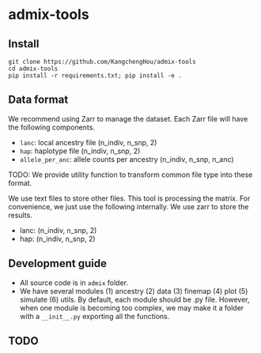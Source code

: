 # admix-tools

## Install
```
git clone https://github.com/KangchengHou/admix-tools
cd admix-tools
pip install -r requirements.txt; pip install -e .
```

## Data format
We recommend using Zarr to manage the dataset. Each Zarr file will have the following components.
- `lanc`: local ancestry file (n_indiv, n_snp, 2) 
- `hap`: haplotype file (n_indiv, n_snp, 2)
- `allele_per_anc`: allele counts per ancestry (n_indiv, n_snp, n_anc)

TODO: We provide utility function to transform common file type into these format.

We use text files to store other files.
This tool is processing the matrix. For convenience, we just use the following internally. We use zarr to store the results.
- lanc: (n_indiv, n_snp, 2)
- hap: (n_indiv, n_snp, 2)

## Development guide
- All source code is in `admix` folder. 
- We have several modules (1) ancestry (2) data (3) finemap (4) plot (5) simulate (6) utils. 
  By default, each module should be .py file. However, when one module is becoming too complex, 
  we may make it a folder with a `__init__.py` exporting all the functions.
  
## TODO